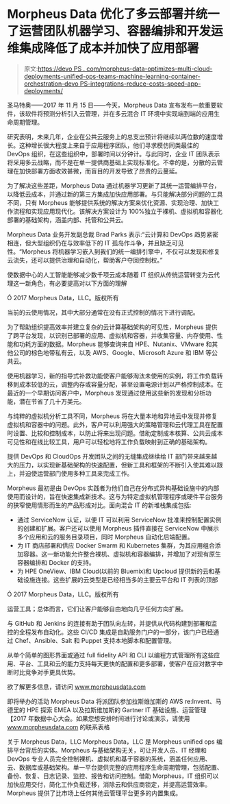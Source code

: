 # Morpheus Data 优化了多云部署并统一了运营团队机器学习、容器编排和开发运维集成降低了成本并加快了应用部署

> 原文:[https://devo PS . com/morpheus-data-optimizes-multi-cloud-deployments-unified-ops-teams-machine-learning-container-orchestration-devo PS-integrations-reduce-costs-speed-app-deployments/](https://devops.com/morpheus-data-optimizes-multi-cloud-deployments-unifies-ops-teams-machine-learning-container-orchestration-devops-integrations-reduce-costs-speed-app-deployments/)

圣马特奥——2017 年 11 月 15 日——今天，Morpheus Data 宣布发布一款重要软件，该软件将预测分析引入云管理，并在多云混合 IT 环境中实现端到端的应用生命周期管理。

研究表明，未来几年，企业在公共云服务上的总支出预计将继续以两位数的速度增长。这种增长很大程度上来自于应用程序团队，他们寻求模仿同类最佳的 DevOps 组织，在这些组织中，部署时间以分钟计。与此同时，企业 IT 团队表示将采用多云战略，而不是在单一提供商基础上实现标准化。不幸的是，分散的云管理在加快部署方面收效甚微，而盲目的开发导致了昂贵的云蔓延。

为了解决这些差距，Morpheus Data 通过机器学习更新了其统一运营编排平台，以降低云成本，并通过新的第三方集成加快应用部署。与只能解决部分问题的工具不同，只有 Morpheus 能够提供系统的解决方案来优化资源、实现治理、加快工作流程和实现应用现代化。该解决方案设计为 100%独立于裸机、虚拟机和容器化部署的基础架构，涵盖内部、托管和公共云。

Morpheus Data 业务开发副总裁 Brad Parks 表示:“云计算和 DevOps 趋势紧密相连，但大型组织仍在与效率低下的 IT 孤岛作斗争，并且缺乏可见性。“Morpheus 将机器学习嵌入到我们的统一编排引擎中，不仅可以发现和修复云流失，还可以提供治理和自动化，帮助客户夺回控制权。”

使数据中心的人工智能能够减少数千项云成本随着 IT 组织从传统运营转变为云代理这一新角色，有必要提高对以下方面的理解

Ó 2017 Morpheus Data，LLC。版权所有

当前的云使用情况，其中大部分通常在没有正式控制的情况下进行调配。

为了帮助组织提高效率并建立复杂的云计算基础架构的可见性，Morpheus 提供了跨平台发现，以识别已部署的应用、虚拟机和容器，并收集容量、内存使用、性能和功耗方面的数据。Morpheus 能够查询来自 HPE、Nutanix、VMware 和其他公司的棕色地带私有云，以及 AWS、Google、Microsoft Azure 和 IBM 等公共云。

使用机器学习，新的指导式补救功能使客户能够淘汰未使用的实例，将工作负载转移到成本较低的云，调整内存或容量分配，甚至设置电源计划以严格控制成本。在最近的一个早期访问客户中，Morpheus 发现通过使用这些新的发现和分析功能，潜在节省了几十万美元。

与纯粹的虚拟机分析工具不同，Morpheus 将在大量本地和异地云中发现并修复虚拟机和容器中的问题。此外，客户可以利用强大的策略管理和云代理工具在配置时设置、比较和控制成本，以防止将来出现问题。借助定制成本核算、公共云成本可见性和在线比较工具，用户可以轻松地将工作负载映射到正确的基础架构。

提供 DevOps 和 CloudOps 开发团队之间的无缝集成继续给 IT 部门带来越来越大的压力，以实现新基础架构的快速配置，但新工具和框架的不断引入使其难以跟上，并迫使运营部门使用多种工具来完成工作。

Morpheus 最初是由 DevOps 实践者为他们自己在分布式异构基础设施中的内部使用而设计的，旨在快速集成新技术。这与为特定虚拟机管理程序或硬件平台服务的狭窄使用情形而生的产品形成对比。面向混合 IT 的新堆栈集成包括:

*   通过 ServiceNow 认证，以便 IT 可以利用 ServiceNow 批准来控制配置实例的创建和扩展。客户还可以使用 Morpheus 插件直接在 ServiceNow 中展示多个应用和云的服务目录项目，同时 Morpheus 自动化后端配置。
*   为 IT 商店部署和供应 Docker Swarm 和 Kubernetes 集群，为其应用组合添加容器。这一新功能允许整合裸机、虚拟机和容器编排，并增加了对现有原生容器编排和 Docker 的支持。
*   为 HPE OneView、IBM Cloud(以前的 Bluemix)和 Upcloud 提供新的云和基础设施连接。这些扩展的云类型是已经相当多的主要云平台和 IT 列表的顶部

Ó 2017 Morpheus Data，LLC。版权所有

运营工具；总体而言，它们让客户能够自由地向几乎任何方向扩展。

与 GitHub 和 Jenkins 的连接有助于团队向左转，并提供从代码构建到部署和监控的全程发布自动化。这些 CI/CD 集成是自助服务门户的一部分，该门户已经通过 Chef、Ansible、Salt 和 Puppet 支持本地脚本和配置管理。

从单个简单的图形界面或通过 full fidelity API 和 CLI 以编程方式管理所有这些应用、平台、工具和云的能力支持每天更快的配置和更多部署，使客户在应对数字中断时比竞争对手更具优势。

欲了解更多信息，请访问 www.morpheusdata.com

即将举办的活动
Morpheus Data 将派团队参加拉斯维加斯的 AWS re:Invent、马德里的 HPE 探索 EMEA 以及拉斯维加斯的 Gartner IT 基础设施、运营管理【2017 年数据中心大会。如果您想安排时间进行讨论或演示，请使用 www.morpheusdata.com 的联系表格

关于 Morpheus Data，LLC
Morpheus Data，LLC 是 Morpheus unified ops 编排平台背后的实体。Morpheus 与基础架构无关，可让开发人员、IT 经理和 DevOps 专业人员完全控制裸机、虚拟机和基于容器的系统，涵盖任何应用、云、数据库或基础架构。单一平台提供完整的应用程序生命周期管理，包括配置、备份、恢复、日志记录、监控、报告和访问控制。借助 Morpheus，IT 组织可以加快应用交付，简化工作负载迁移，消除云和供应商锁定，并提高运营效率。Morpheus 提供了比市场上任何其他云管理平台更多的内置集成。